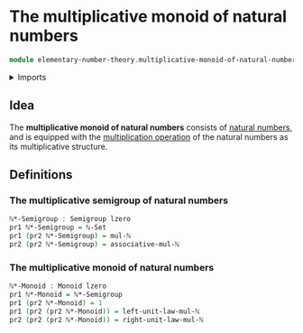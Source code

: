 # The multiplicative monoid of natural numbers

```agda
module elementary-number-theory.multiplicative-monoid-of-natural-numbers where
```

<details><summary>Imports</summary>

```agda
open import elementary-number-theory.equality-natural-numbers
open import elementary-number-theory.multiplication-natural-numbers

open import foundation.dependent-pair-types
open import foundation.universe-levels

open import group-theory.monoids
open import group-theory.semigroups
```

</details>

## Idea

The **multiplicative monoid of natural numbers** consists of
[natural numbers](elementary-number-theory.natural-numbers.md), and is equipped
with the
[multiplication operation](elementary-number-theory.multiplication-natural-numbers.md)
of the natural numbers as its multiplicative structure.

## Definitions

### The multiplicative semigroup of natural numbers

```agda
ℕ*-Semigroup : Semigroup lzero
pr1 ℕ*-Semigroup = ℕ-Set
pr1 (pr2 ℕ*-Semigroup) = mul-ℕ
pr2 (pr2 ℕ*-Semigroup) = associative-mul-ℕ
```

### The multiplicative monoid of natural numbers

```agda
ℕ*-Monoid : Monoid lzero
pr1 ℕ*-Monoid = ℕ*-Semigroup
pr1 (pr2 ℕ*-Monoid) = 1
pr1 (pr2 (pr2 ℕ*-Monoid)) = left-unit-law-mul-ℕ
pr2 (pr2 (pr2 ℕ*-Monoid)) = right-unit-law-mul-ℕ
```
